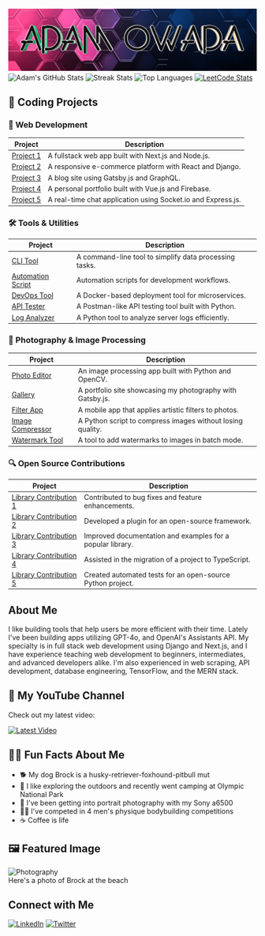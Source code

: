 ![Banner image](assets/banner.png)
<span>
  <img height=200 align="center" src="https://github-readme-stats-pi-six-31.vercel.app/api?username=adamowada&show_icons=true&theme=radical&card_width=320" alt="Adam's GitHub Stats"/>
</span>
<span>
  <img height=200 align="center" src="https://github-readme-streak-stats.herokuapp.com/?user=adamowada&theme=radical&card_width=390" alt="Streak Stats"/>
</span>
<span>
  <img height=272 align="center" src="https://github-readme-stats-pi-six-31.vercel.app/api/top-langs/?username=adamowada&layout=donut&theme=radical&size_weight=0.5&count_weight=0.5&card_width=320" alt="Top Languages"/>
</span>
<a href="https://leetcode.com/u/adamowada/">
  <img height=270 align="center" src="https://leetcard.jacoblin.cool/adamowada?theme=dark&ext=activity" alt="LeetCode Stats"/>
</a>

## 🌟 Coding Projects

### 🚀 Web Development

| Project                                               | Description                                                  |
| ----------------------------------------------------- | ------------------------------------------------------------ |
| [Project 1](https://github.com/yourusername/project1) | A fullstack web app built with Next.js and Node.js.          |
| [Project 2](https://github.com/yourusername/project2) | A responsive e-commerce platform with React and Django.      |
| [Project 3](https://github.com/yourusername/project3) | A blog site using Gatsby.js and GraphQL.                     |
| [Project 4](https://github.com/yourusername/project4) | A personal portfolio built with Vue.js and Firebase.         |
| [Project 5](https://github.com/yourusername/project5) | A real-time chat application using Socket.io and Express.js. |

### 🛠️ Tools & Utilities

| Project                                                               | Description                                            |
| --------------------------------------------------------------------- | ------------------------------------------------------ |
| [CLI Tool](https://github.com/yourusername/clitool)                   | A command-line tool to simplify data processing tasks. |
| [Automation Script](https://github.com/yourusername/automationscript) | Automation scripts for development workflows.          |
| [DevOps Tool](https://github.com/yourusername/devopstool)             | A Docker-based deployment tool for microservices.      |
| [API Tester](https://github.com/yourusername/apitester)               | A Postman-like API testing tool built with Python.     |
| [Log Analyzer](https://github.com/yourusername/loganalyzer)           | A Python tool to analyze server logs efficiently.      |

### 📸 Photography & Image Processing

| Project                                                             | Description                                                |
| ------------------------------------------------------------------- | ---------------------------------------------------------- |
| [Photo Editor](https://github.com/yourusername/photoeditor)         | An image processing app built with Python and OpenCV.      |
| [Gallery](https://github.com/yourusername/gallery)                  | A portfolio site showcasing my photography with Gatsby.js. |
| [Filter App](https://github.com/yourusername/filterapp)             | A mobile app that applies artistic filters to photos.      |
| [Image Compressor](https://github.com/yourusername/imagecompressor) | A Python script to compress images without losing quality. |
| [Watermark Tool](https://github.com/yourusername/watermarktool)     | A tool to add watermarks to images in batch mode.          |

### 🔍 Open Source Contributions

| Project                                                 | Description                                                |
| ------------------------------------------------------- | ---------------------------------------------------------- |
| [Library Contribution 1](https://github.com/repository) | Contributed to bug fixes and feature enhancements.         |
| [Library Contribution 2](https://github.com/repository) | Developed a plugin for an open-source framework.           |
| [Library Contribution 3](https://github.com/repository) | Improved documentation and examples for a popular library. |
| [Library Contribution 4](https://github.com/repository) | Assisted in the migration of a project to TypeScript.      |
| [Library Contribution 5](https://github.com/repository) | Created automated tests for an open-source Python project. |

## About Me

I like building tools that help users be more efficient with their time. Lately I've been building apps utilizing GPT-4o, and OpenAI's Assistants API. My specialty is in full stack web development using Django and Next.js, and I have experience teaching web development to beginners, intermediates, and advanced developers alike. I'm also experienced in web scraping, API development, database engineering, TensorFlow, and the MERN stack.

## 🎥 My YouTube Channel

Check out my latest video:

[![Latest Video](https://img.youtube.com/vi/ej0SY1qOTsU/maxresdefault.jpg)](https://www.youtube.com/watch?v=ej0SY1qOTsU)

## 🧑‍💻 Fun Facts About Me

- 🐕 My dog Brock is a husky-retriever-foxhound-pitbull mut
- 🌲 I like exploring the outdoors and recently went camping at Olympic National Park
- 📸 I've been getting into portrait photography with my Sony a6500
- 🏋️‍♂️ I've competed in 4 men's physique bodybuilding competitions
- ☕ Coffee is life

## 🖼️ Featured Image

![Photography](assets/brock.jpg)  
Here's a photo of Brock at the beach

## Connect with Me

[![LinkedIn](https://img.shields.io/badge/LinkedIn-0077B5?logo=linkedin&logoColor=white)](https://www.linkedin.com/in/yourlinkedinprofile/)
[![Twitter](https://img.shields.io/badge/Twitter-1DA1F2?logo=twitter&logoColor=white)](https://twitter.com/yourtwitterhandle/)
